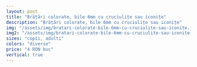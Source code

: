 ```yaml
---
layout: post
title: "Brățări colorate, bile 6mm cu cruciulițe sau iconițe"
description: "Brățări colorate, bile 6mm cu cruciulițe sau iconițe"
img: "/assets/img/bratari-colorate-bile-6mm-cu-cruciulite-sau-iconite.jpg"
img2: "/assets/img/bratari-colorate-bile-6mm-cu-cruciulite-sau-iconite-2.jpg"
sizes: "copii, adulti"
colors: "diverse"
price: "4 RON buc"
vertical: true
---
```

